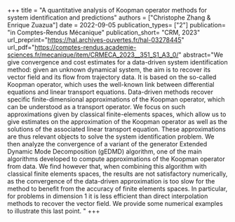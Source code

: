 +++
title = "A quantitative analysis of Koopman operator methods for system identification and predictions"
authors = ["Christophe Zhang & Enrique Zuazua"]
date = 2022-09-05
publication_types= ["2"]
publication= "in Comptes-Rendus Mécanique"
publication_short= "CRM, 2023"
url_preprint="https://hal.archives-ouvertes.fr/hal-03278445"
url_pdf="https://comptes-rendus.academie-sciences.fr/mecanique/item/CRMECA_2023__351_S1_A3_0/"
abstract="We give convergence and cost estimates for a data-driven system identification method: given an unknown dynamical system, the aim is to recover its vector field and its flow from trajectory data. It is based on the so-called Koopman operator, which uses the well-known link between differential equations and linear transport equations. Data-driven methods recover specific finite-dimensional approximations of the Koopman operator, which can be understood as a transport operator. We focus on such approximations given by classical finite-elements spaces, which allow us to give estimates on the approximation of the Koopman operator as well as the solutions of the associated linear transport equation. These approximations are thus relevant objects to solve the system identification problem. We then analyze the convergence of a variant of the generator Extended Dynamic Mode Decomposition (gEDMD) algorithm, one of the main algorithms developed to compute approximations of the Koopman operator from data. We find however that, when combining this algorithm with classical finite elements spaces, the results are not satisfactory numerically, as the convergence of the data-driven approximation is too slow for the method to benefit from the accuracy of finite elements spaces. In particular, for problems in dimension 1 it is less efficient than direct interpolation methods to recover the vector field. We provide some numerical examples to illustrate this last point. "
+++

